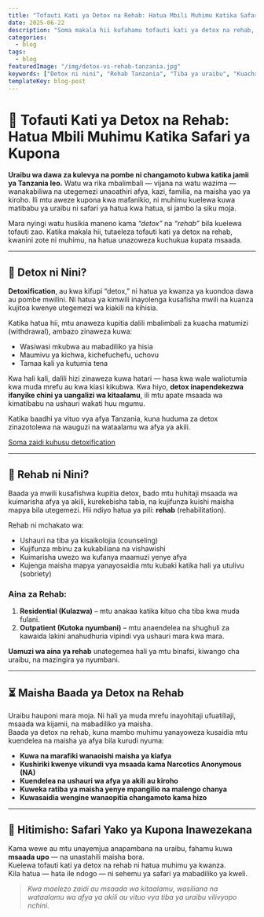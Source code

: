 ```yaml
---
title: "Tofauti Kati ya Detox na Rehab: Hatua Mbili Muhimu Katika Safari ya Kupona"
date: 2025-06-22
description: "Soma makala hii kufahamu tofauti kati ya detox na rehab, hatua mbili muhimu katika tiba ya uraibu nchini Tanzania."
categories:
  - blog
tags:
  - blog
featuredImage: "/img/detox-vs-rehab-tanzania.jpg"
keywords: ["Detox ni nini", "Rehab Tanzania", "Tiba ya uraibu", "Kuacha dawa za kulevya", "Safari ya uponyaji", "Matibabu ya uraibu nchini Tanzania"]
templateKey: blog-post
---
```


# 🧠 Tofauti Kati ya Detox na Rehab: Hatua Mbili Muhimu Katika Safari ya Kupona

**Uraibu wa dawa za kulevya na pombe ni changamoto kubwa katika jamii ya Tanzania leo.** Watu wa rika mbalimbali — vijana na watu wazima — wanakabiliwa na utegemezi unaoathiri afya, kazi, familia, na maisha yao ya kiroho. Ili mtu aweze kupona kwa mafanikio, ni muhimu kuelewa kuwa matibabu ya uraibu ni safari ya hatua kwa hatua, si jambo la siku moja.

Mara nyingi watu husikia maneno kama *“detox”* na *“rehab”* bila kuelewa tofauti zao. Katika makala hii, tutaeleza tofauti kati ya detox na rehab, kwanini zote ni muhimu, na hatua unazoweza kuchukua kupata msaada.

---

## 🚿 Detox ni Nini?

**Detoxification**, au kwa kifupi “detox,” ni hatua ya kwanza ya kuondoa dawa au pombe mwilini. Ni hatua ya kimwili inayolenga kusafisha mwili na kuanza kujitoa kwenye utegemezi wa kiakili na kihisia.

Katika hatua hii, mtu anaweza kupitia dalili mbalimbali za kuacha matumizi (withdrawal), ambazo zinaweza kuwa:
- Wasiwasi mkubwa au mabadiliko ya hisia
- Maumivu ya kichwa, kichefuchefu, uchovu
- Tamaa kali ya kutumia tena

Kwa hali kali, dalili hizi zinaweza kuwa hatari — hasa kwa wale waliotumia kwa muda mrefu au kwa kiasi kikubwa. Kwa hiyo, **detox inapendekezwa ifanyike chini ya uangalizi wa kitaalamu**, ili mtu apate msaada wa kimatibabu na ushauri wakati huu mgumu.

Katika baadhi ya vituo vya afya Tanzania, kuna huduma za detox zinazotolewa na wauguzi na wataalamu wa afya ya akili.

[Soma zaidi kuhusu detoxification](/blog/detoxification-ni-nini)

---

## 🏥 Rehab ni Nini?

Baada ya mwili kusafishwa kupitia detox, bado mtu huhitaji msaada wa kuimarisha afya ya akili, kurekebisha tabia, na kujifunza kuishi maisha mapya bila utegemezi. Hii ndiyo hatua ya pili: **rehab** (rehabilitation).

Rehab ni mchakato wa:
- Ushauri na tiba ya kisaikolojia (counseling)
- Kujifunza mbinu za kukabiliana na vishawishi
- Kuimarisha uwezo wa kufanya maamuzi yenye afya
- Kujenga maisha mapya yanayosaidia mtu kubaki katika hali ya utulivu (sobriety)

### Aina za Rehab:
1. **Residential (Kulazwa)** – mtu anakaa katika kituo cha tiba kwa muda fulani.
2. **Outpatient (Kutoka nyumbani)** – mtu anaendelea na shughuli za kawaida lakini anahudhuria vipindi vya ushauri mara kwa mara.

**Uamuzi wa aina ya rehab** unategemea hali ya mtu binafsi, kiwango cha uraibu, na mazingira ya nyumbani.

---

## ⏳ Maisha Baada ya Detox na Rehab

Uraibu hauponi mara moja. Ni hali ya muda mrefu inayohitaji ufuatiliaji, msaada wa kijamii, na mabadiliko ya maisha.  
Baada ya detox na rehab, kuna mambo muhimu yanayoweza kusaidia mtu kuendelea na maisha ya afya bila kurudi nyuma:

- **Kuwa na marafiki wanaoishi maisha ya kiafya**
- **Kushiriki kwenye vikundi vya msaada kama Narcotics Anonymous (NA)**
- **Kuendelea na ushauri wa afya ya akili au kiroho**
- **Kuweka ratiba ya maisha yenye mpangilio na malengo chanya**
- **Kuwasaidia wengine wanaopitia changamoto kama hizo**

---

## 🌱 Hitimisho: Safari Yako ya Kupona Inawezekana

Kama wewe au mtu unayemjua anapambana na uraibu, fahamu kuwa **msaada upo** — na unastahili maisha bora.  
Kuelewa tofauti kati ya detox na rehab ni hatua muhimu ya kwanza.  
Kila hatua — hata ile ndogo — ni sehemu ya safari ya mabadiliko ya kweli.

> *Kwa maelezo zaidi au msaada wa kitaalamu, wasiliana na wataalamu wa afya ya akili au vituo vya tiba ya uraibu vilivyopo nchini.*
